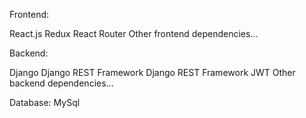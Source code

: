 Frontend:

React.js
Redux
React Router
Other frontend dependencies...


Backend:

Django
Django REST Framework
Django REST Framework JWT
Other backend dependencies...

Database:
 MySql 
